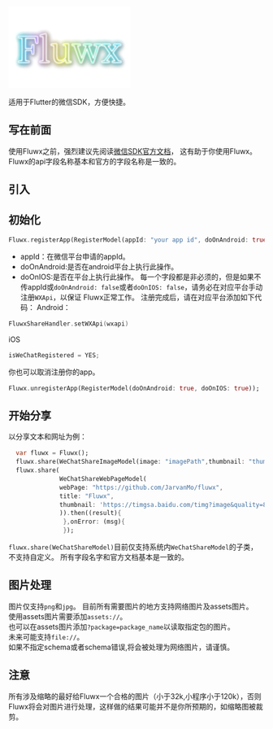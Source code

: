 ![logo](/arts/fluwx_logo.png)

适用于Flutter的微信SDK，方便快捷。


## 写在前面

 使用Fluwx之前，强烈建议先阅读[微信SDK官方文档](https://open.weixin.qq.com/cgi-bin/showdocument?action=dir_list&t=resource/res_list&verify=1)，
 这有助于你使用Fluwx。Fluwx的api字段名称基本和官方的字段名称是一致的。
## 引入
## 初始化
 ```dart
 Fluwx.registerApp(RegisterModel(appId: "your app id", doOnAndroid: true, doOnIOS: true));
 ```
 - appId：在微信平台申请的appId。
 - doOnAndroid:是否在android平台上执行此操作。
 - doOnIOS:是否在平台上执行此操作。
 每一个字段都是非必须的，但是如果不传appId或```doOnAndroid: false```或者```doOnIOS: false```，请务必在对应平台手动注册```WXApi```，以保证
 Fluwx正常工作。
 注册完成后，请在对应平台添加如下代码：
 Android：
 ```Kotlin
 FluwxShareHandler.setWXApi(wxapi)
 ```
 iOS
 ```objective-c
isWeChatRegistered = YES;
 ```
你也可以取消注册你的app。
```dart
Fluwx.unregisterApp(RegisterModel(doOnAndroid: true, doOnIOS: true));
```
## 开始分享
以分享文本和网址为例：
```dart
  var fluwx = Fluwx();
  fluwx.share(WeChatShareImageModel(image: "imagePath",thumbnail: "thumbanailPath"));
  fluwx.share(
              WeChatShareWebPageModel(
              webPage: "https://github.com/JarvanMo/fluwx",
              title: "Fluwx",
              thumbnail: 'https://timgsa.baidu.com/timg?image&quality=80&size=b9999_10000&sec=1534532387799&di=12701cc3f20c1a78a5c7524ec33b4c59&imgtype=0&src=http%3A%2F%2Fwww.cssxt.com%2Fuploadfile%2F2017%2F1208%2F20171208110834538.jpg',
              )).then((result){
               },onError: (msg){
               });
```
```fluwx.share(WeChatShareModel)```目前仅支持系统内```WeChatShareModel```的子类，不支持自定义。
所有字段名字和官方文档基本是一致的。
## 图片处理
图片仅支持```png```和```jpg```。
目前所有需要图片的地方支持网络图片及assets图片。</br>
使用assets图片需要添加```assets://```。</br>
也可以在assets图片添加```?package=package_name```以读取指定包的图片。</br>
未来可能支持```file://```。</br>
如果不指定schema或者schema错误,将会被处理为网络图片，请谨慎。</br>
## 注意
所有涉及缩略的最好给Fluwx一个合格的图片（小于32k,小程序小于120k），否则Fluwx将会对图片进行处理，这样做的结果可能并不是你所预期的，如缩略图被裁剪。
